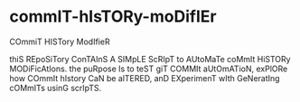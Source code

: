 # commIT-hIsTORy-moDifIEr
COmmiT HISTory ModIfieR

thiS REpoSiTory ConTAInS A SIMpLE ScRIpT to AUtoMaTe coMmIt HiSTORy MODiFicAtIons. the puRpose Is to teST giT COMMIt aUtOmATioN, exPlORe how COmmIt hIstory CaN be alTERED, anD EXperimenT wIth GeNeratIng cOMmITs usinG scrIpTS.

